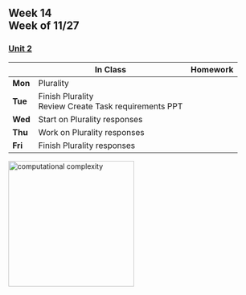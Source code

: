 ## Week 14 <br>Week of 11/27

### [Unit 2](/apcsp/curriculum/2)

  |       |In Class               |Homework   |
  |-------|---------              |---------  |
  |**Mon**|Plurality | |
  |**Tue**|Finish Plurality<br>Review Create Task requirements PPT | |
  |**Wed**|Start on Plurality responses | |
  |**Thu**|Work on Plurality responses | |
  |**Fri**|Finish Plurality responses | |


<meta http-equiv="refresh" content="300"/>
  
<img src="https://i.ytimg.com/vi/47GRtdHOKMg/maxresdefault.jpg" alt="computational complexity" height="250">

